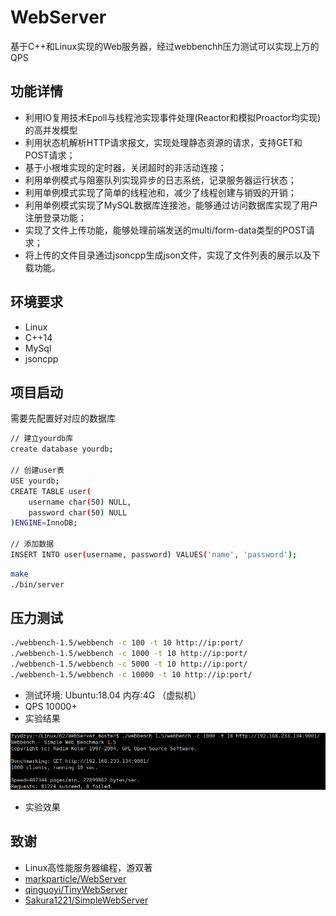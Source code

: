 # WebServer
基于C++和Linux实现的Web服务器，经过webbenchh压力测试可以实现上万的QPS

## 功能详情
* 利用IO复用技术Epoll与线程池实现事件处理(Reactor和模拟Proactor均实现)的高并发模型
* 利用状态机解析HTTP请求报文，实现处理静态资源的请求，支持GET和POST请求；
* 基于小根堆实现的定时器，关闭超时的非活动连接；
* 利用单例模式与阻塞队列实现异步的日志系统，记录服务器运行状态；
* 利用单例模式实现了简单的线程池和，减少了线程创建与销毁的开销；
* 利用单例模式实现了MySQL数据库连接池，能够通过访问数据库实现了用户注册登录功能；
* 实现了文件上传功能，能够处理前端发送的multi/form-data类型的POST请求；
* 将上传的文件目录通过jsoncpp生成json文件，实现了文件列表的展示以及下载功能。

## 环境要求
* Linux
* C++14
* MySql
* jsoncpp


## 项目启动
需要先配置好对应的数据库
```bash
// 建立yourdb库
create database yourdb;

// 创建user表
USE yourdb;
CREATE TABLE user(
    username char(50) NULL,
    password char(50) NULL
)ENGINE=InnoDB;

// 添加数据
INSERT INTO user(username, password) VALUES('name', 'password');
```

```bash
make
./bin/server
```

## 压力测试
```bash
./webbench-1.5/webbench -c 100 -t 10 http://ip:port/
./webbench-1.5/webbench -c 1000 -t 10 http://ip:port/
./webbench-1.5/webbench -c 5000 -t 10 http://ip:port/
./webbench-1.5/webbench -c 10000 -t 10 http://ip:port/
```
* 测试环境: Ubuntu:18.04 内存:4G （虚拟机）
* QPS 10000+
* 实验结果

![test_result](https://github.com/shanhai233/WebServer/blob/a5951be57f27d5b055cc600d40904f151730daf9/readme_files/webbench.png)

* 实验效果

## **致谢**
* Linux高性能服务器编程，游双著
* [markparticle/WebServer](https://github.com/markparticle/WebServer)
* [qinguoyi/TinyWebServer](https://github.com/qinguoyi/TinyWebServer)
* [Sakura1221/SimpleWebServer](https://github.com/Sakura1221/SimpleWebServer)

